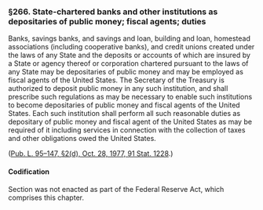 ### §266. State-chartered banks and other institutions as depositaries of public money; fiscal agents; duties ###

Banks, savings banks, and savings and loan, building and loan, homestead associations (including cooperative banks), and credit unions created under the laws of any State and the deposits or accounts of which are insured by a State or agency thereof or corporation chartered pursuant to the laws of any State may be depositaries of public money and may be employed as fiscal agents of the United States. The Secretary of the Treasury is authorized to deposit public money in any such institution, and shall prescribe such regulations as may be necessary to enable such institutions to become depositaries of public money and fiscal agents of the United States. Each such institution shall perform all such reasonable duties as depositary of public money and fiscal agent of the United States as may be required of it including services in connection with the collection of taxes and other obligations owed the United States.

([Pub. L. 95–147, §2(d), Oct. 28, 1977, 91 Stat. 1228](/statviewer.htm?volume=91&page=1228).)

#### Codification ####

Section was not enacted as part of the Federal Reserve Act, which comprises this chapter.
